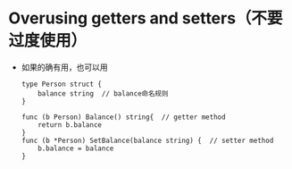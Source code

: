 # Overusing getters and setters（不要过度使用）
* 如果的确有用，也可以用
    ```
    type Person struct {
        balance string  // balance命名规则
    }
    
    func (b Person) Balance() string{  // getter method
        return b.balance
    }
    func (b *Person) SetBalance(balance string) {  // setter method
        b.balance = balance
    }
    ```